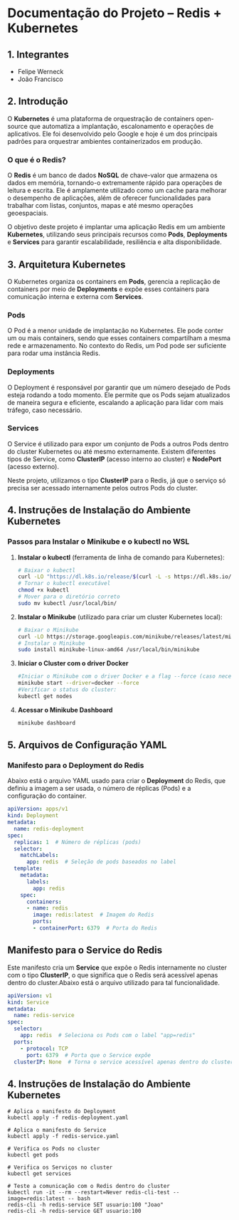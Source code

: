 # Documentação do Projeto – Redis + Kubernetes

## 1. Integrantes

  * Felipe Werneck
  * João Francisco

## 2. Introdução

O **Kubernetes** é uma plataforma de orquestração de containers open-source que automatiza a implantação, escalonamento e operações de aplicativos. Ele foi desenvolvido pelo Google e hoje é um dos principais padrões para orquestrar ambientes containerizados em produção.

### O que é o Redis?

O **Redis** é um banco de dados **NoSQL** de chave-valor que armazena os dados em memória, tornando-o extremamente rápido para operações de leitura e escrita. Ele é amplamente utilizado como um cache para melhorar o desempenho de aplicações, além de oferecer funcionalidades para trabalhar com listas, conjuntos, mapas e até mesmo operações geoespaciais.

O objetivo deste projeto é implantar uma aplicação Redis em um ambiente **Kubernetes**, utilizando seus principais recursos como **Pods**, **Deployments** e **Services** para garantir escalabilidade, resiliência e alta disponibilidade.

## 3. Arquitetura Kubernetes

O Kubernetes organiza os containers em **Pods**, gerencia a replicação de containers por meio de **Deployments** e expõe esses containers para comunicação interna e externa com **Services**. 

### **Pods**

O Pod é a menor unidade de implantação no Kubernetes. Ele pode conter um ou mais containers, sendo que esses containers compartilham a mesma rede e armazenamento. No contexto do Redis, um Pod pode ser suficiente para rodar uma instância Redis.

### **Deployments**

O Deployment é responsável por garantir que um número desejado de Pods esteja rodando a todo momento. Ele permite que os Pods sejam atualizados de maneira segura e eficiente, escalando a aplicação para lidar com mais tráfego, caso necessário.

### **Services**

O Service é utilizado para expor um conjunto de Pods a outros Pods dentro do cluster Kubernetes ou até mesmo externamente. Existem diferentes tipos de Service, como **ClusterIP** (acesso interno ao cluster) e **NodePort** (acesso externo).

Neste projeto, utilizamos o tipo **ClusterIP** para o Redis, já que o serviço só precisa ser acessado internamente pelos outros Pods do cluster.

## 4. Instruções de Instalação do Ambiente Kubernetes

### Passos para Instalar o **Minikube** e o **kubectl** no WSL

1. **Instalar o kubectl** (ferramenta de linha de comando para Kubernetes):

   ```bash
   # Baixar o kubectl
   curl -LO "https://dl.k8s.io/release/$(curl -L -s https://dl.k8s.io/release/stable.txt)/bin/linux/amd64/kubectl"
   # Tornar o kubectl executável
   chmod +x kubectl
   # Mover para o diretório correto
   sudo mv kubectl /usr/local/bin/
2. **Instalar o Minikube** (utilizado para criar um cluster Kubernetes local):
    ```bash
    # Baixar o Minikube
    curl -LO https://storage.googleapis.com/minikube/releases/latest/minikube-linux-amd64
    # Instalar o Minikube
    sudo install minikube-linux-amd64 /usr/local/bin/minikube
3. **Iniciar o Cluster com o driver Docker** 
    ```bash
    #Iniciar o Minikube com o driver Docker e a flag --force (caso necessário):
    minikube start --driver=docker --force
    #Verificar o status do cluster:
    kubectl get nodes
4. **Acessar o Minikube Dashboard**
    ```bash
    minikube dashboard

## 5. Arquivos de Configuração YAML

### Manifesto para o Deployment do Redis

Abaixo está o arquivo YAML usado para criar o **Deployment** do Redis, que definiu a imagem a ser usada, o número de réplicas (Pods) e a configuração do container.

```yaml
apiVersion: apps/v1
kind: Deployment
metadata:
  name: redis-deployment
spec:
  replicas: 1  # Número de réplicas (pods)
  selector:
    matchLabels:
      app: redis  # Seleção de pods baseados no label
  template:
    metadata:
      labels:
        app: redis
    spec:
      containers:
      - name: redis
        image: redis:latest  # Imagem do Redis
        ports:
        - containerPort: 6379  # Porta do Redis
```

## Manifesto para o Service do Redis

Este manifesto cria um **Service** que expõe o Redis internamente no cluster com o tipo **ClusterIP**, o que significa que o Redis será acessível apenas dentro do cluster.Abaixo está o arquivo utilizado para tal funcionalidade.

```yaml
apiVersion: v1
kind: Service
metadata:
  name: redis-service
spec:
  selector:
    app: redis  # Seleciona os Pods com o label "app=redis"
  ports:
    - protocol: TCP
      port: 6379  # Porta que o Service expõe
  clusterIP: None  # Torna o service acessível apenas dentro do cluster
```

## 4. Instruções de Instalação do Ambiente Kubernetes
```festança
# Aplica o manifesto do Deployment
kubectl apply -f redis-deployment.yaml

# Aplica o manifesto do Service
kubectl apply -f redis-service.yaml

# Verifica os Pods no cluster
kubectl get pods

# Verifica os Serviços no cluster
kubectl get services

# Teste a comunicação com o Redis dentro do cluster
kubectl run -it --rm --restart=Never redis-cli-test --image=redis:latest -- bash
redis-cli -h redis-service SET usuario:100 "Joao"
redis-cli -h redis-service GET usuario:100
```







